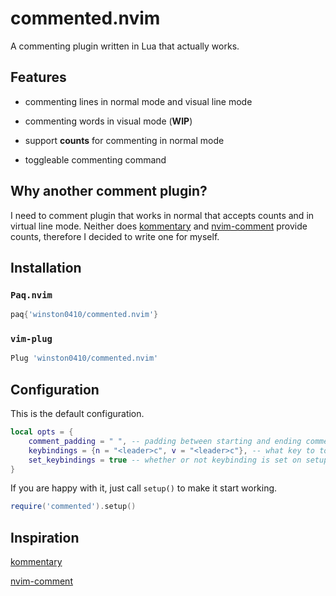 # commented.nvim

A commenting plugin written in Lua that actually works.

## Features

- commenting lines in normal mode and visual line mode

- commenting words in visual mode (**WIP**)

- support **counts** for commenting in normal mode

- toggleable commenting command

## Why another comment plugin?

I need to comment plugin that works in normal that accepts counts and in virtual line mode. Neither does [kommentary](https://github.com/b3nj5m1n/kommentary) and [nvim-comment](https://github.com/terrortylor/nvim-comment) provide counts, therefore I decided to write one for myself.

## Installation

### `Paq.nvim`

```lua
paq{'winston0410/commented.nvim'}
```

### `vim-plug`

```lua
Plug 'winston0410/commented.nvim'
```

## Configuration

This is the default configuration.

```lua
local opts = {
	comment_padding = " ", -- padding between starting and ending comment symbols
	keybindings = {n = "<leader>c", v = "<leader>c"}, -- what key to toggle comment
	set_keybindings = true -- whether or not keybinding is set on setup
}
```

If you are happy with it, just call `setup()` to make it start working.

```lua
require('commented').setup()
```

## Inspiration

[kommentary](https://github.com/b3nj5m1n/kommentary)

[nvim-comment](https://github.com/terrortylor/nvim-comment)
